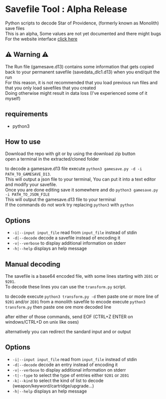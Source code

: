 # Savefile Tool : Alpha Release

Python scripts to decode Star of Providence, (formerly known as Monolith) save files  
This is an alpha, Some values are not yet documented and there might bugs  
For the website interface [click here](https://orioprisco.github.io/STAR/web/)  

## ⚠️ Warning ⚠️

The Run file (gamesave.d13) contains some information that gets copied back to your permanent savefile (savedata\_dlc1.d13) when you end/quit the run  
For this reason, it is not recommended that you load previous run files and that you only load savefiles that you created  
Doing otherwise might result in data loss (I've experienced some of it myself)

## requirements
- python3

## How to use

Download the repo with git or by using the download zip button  
open a terminal in the extracted/cloned folder  

to decode a gamesave.d13 file execute `python3 gamesave.py -d -i PATH_TO_GAMESAVE_D13`.  
This will output a json file to your terminal, You can put it into a text editor and modify your savefile.  
Once you are done editing save it somewhere and do `python3 gamesave.py -i PATH_TO_JSON_FILE`  
This will output the gamesave.d13 file to your terminal  
If the commands do not work try replacing `python3` with `python`

## Options
*	`-i|--input input_file` read from `input_file` instead of stdin  
*	`-d|--decode` decode a savefile instead of encoding it  
*	`-v|--verbose` to display additional information on stderr  
*	`-h|--help` displays an help message

## Manual decoding

The savefile is a base64 encoded file, with some lines starting with `2E01` or `9201`.  
To decode these lines you can use the `transform.py` script.  

to decode execute `python3 transform.py -d` then paste one or more line of `9201` and/or `2E01` from a monolith savefile
to encode execute `python3 transform.py` then paste one ore more decoded line

after either of those commands, send EOF (CTRL+Z ENTER on windows/CTRL+D on unix like oses)  
  
alternatively you can redirect the sandard input and or output  
  
## Options
*	`-i|--input input_file` read from `input_file` instead of stdin  
*	`-d|--decode` decode an entry instead of encoding it  
*	`-v|--verbose` to display additional information on stderr  
*	`-t|--type` to select the type of entries either `9201` or `2E01`  
*	`-k|--kind` to select the kind of list to decode (weapon/keyword/cartridge/upgrade...)  
*	`-h|--help` displays an help message
